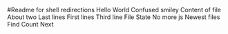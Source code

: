 #Readme for shell redirections
Hello World
Confused smiley
Content of file
About two
Last lines
First lines
Third line
File
State
No more js
Newest files
Find
Count
Next
